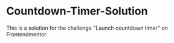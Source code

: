 # Countdown-Timer-Solution
This is a solution for the challenge "Launch countdown timer" on Frontendmentor.
